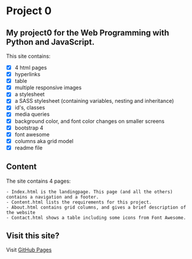 # Project 0

## My project0 for the Web Programming with Python and JavaScript.

This site contains:
- [x] 4 html pages
- [x] hyperlinks
- [x] table
- [x] multiple responsive images
- [x] a stylesheet
- [x] a SASS stylesheet (containing variables, nesting and inheritance)
- [x] id's, classes
- [x] media queries
- [x] background color, and font color changes on smaller screens
- [x] bootstrap 4
- [x] font awesome
- [x] columns aka grid model
- [x] readme file

## Content
The site contains 4 pages:
```
- Index.html is the landingpage. This page (and all the others) contains a navigation and a footer.
- Content.html lists the requirements for this project.
- About.html contains grid columns, and gives a brief description of the website
- Contact.html shows a table including some icons from Font Awesome.
```

## Visit this site?
Visit [GitHub Pages](https://pdkorf.github.io/Project0/)
